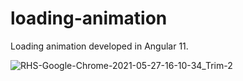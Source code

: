 # loading-animation
Loading animation developed in Angular 11.

![RHS-Google-Chrome-2021-05-27-16-10-34_Trim-_2_](https://user-images.githubusercontent.com/50742172/119884265-d178dc80-bf06-11eb-9674-647f66b86842.gif)
